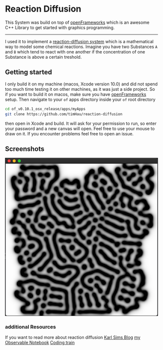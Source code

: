 # Reaction Diffusion

This System was build on top of [openFrameworks](https://openframeworks.cc/)
which is an awesome C++ Library to get started with graphics programming.

---
I used it to implement a [reaction-diffusion
system](https://en.wikipedia.org/wiki/Reaction%E2%80%93diffusion_system) which
is a mathematical way to model some chemical reactions. Imagine you have two
Substances `A` and `B` which tend to react with one another if the concentration of
one Substance is above a certain treshold.

## Getting started
I only build it on my machine (macos, Xcode version 10.0) and did not spend too much time testing it on
other machines, as it was just a side project. 
So if you want to build it on macos, make sure you have
[openFrameworks](https://openframeworks.cc/) setup. Then navigate to your `of`
apps directory inside your `of` root directory

``` sh
cd of_v0.10.1_osx_release/apps/myApps
git clone https://github.com/timHau/reaction-diffusion
```

then open in Xcode and build. It will ask for your permission to run, so enter
your password and a new canvas will open. Feel free to use your mouse to draw on
it. If you encounter problems feel free to open an issue.

## Screenshots
![01](./img/01.png)


### additional Resources
If you want to read more about reaction diffusion
[Karl Sims Blog](http://karlsims.com/rd.html)
[my Observable Notebook](https://observablehq.com/@timhau/reaction-diffusion)
[Coding train](https://www.youtube.com/watch?v=BV9ny785UNc)
